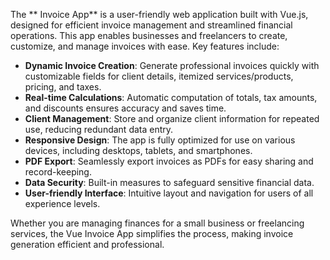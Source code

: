 The ** Invoice App** is a user-friendly web application built with Vue.js, designed for efficient invoice management and streamlined financial operations. This app enables businesses and freelancers to create, customize, and manage invoices with ease. Key features include:

- **Dynamic Invoice Creation**: Generate professional invoices quickly with customizable fields for client details, itemized services/products, pricing, and taxes.
- **Real-time Calculations**: Automatic computation of totals, tax amounts, and discounts ensures accuracy and saves time.
- **Client Management**: Store and organize client information for repeated use, reducing redundant data entry.
- **Responsive Design**: The app is fully optimized for use on various devices, including desktops, tablets, and smartphones.
- **PDF Export**: Seamlessly export invoices as PDFs for easy sharing and record-keeping.
- **Data Security**: Built-in measures to safeguard sensitive financial data.
- **User-friendly Interface**: Intuitive layout and navigation for users of all experience levels.

Whether you are managing finances for a small business or freelancing services, the Vue Invoice App simplifies the process, making invoice generation efficient and professional.
